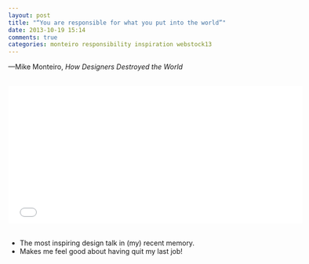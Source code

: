 ```yaml
---
layout: post
title: "“You are responsible for what you put into the world”"
date: 2013-10-19 15:14
comments: true
categories: monteiro responsibility inspiration webstock13
---
```


—Mike Monteiro, *How Designers Destroyed the World*

<br />

<iframe style="display:block;margin:0 auto" src="//player.vimeo.com/video/68470326?byline=0&amp;portrait=0" 
width="600" height="281" frameborder="0" webkitallowfullscreen mozallowfullscreen allowfullscreen></iframe>

<br />

* The most inspiring design talk in (my) recent memory.
* Makes me feel good about having quit my last job!